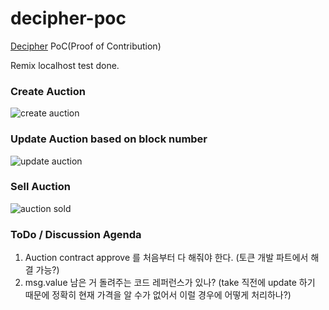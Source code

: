 # decipher-poc
[Decipher](https://decipher.ac/) PoC(Proof of Contribution)

Remix localhost test done.

### Create Auction 

![create auction](https://user-images.githubusercontent.com/43122357/209820385-eadadc2a-80bb-4931-a489-7db535efca6e.PNG)

### Update Auction based on block number

![update auction](https://user-images.githubusercontent.com/43122357/209820388-a71082b6-6528-46cd-a718-0449ac71cd60.PNG)

### Sell Auction

![auction sold](https://user-images.githubusercontent.com/43122357/209820389-ece6d164-651c-40fe-9991-2511862929e2.PNG)

### ToDo / Discussion Agenda
1. Auction contract approve 를 처음부터 다 해줘야 한다. (토큰 개발 파트에서 해결 가능?)
2. msg.value 남은 거 돌려주는 코드 레퍼런스가 있나? (take 직전에 update 하기 때문에 정확히 현재 가격을 알 수가 없어서 이럴 경우에 어떻게 처리하나?)
